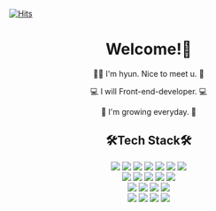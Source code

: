 <!-- ### 안녕하세요. 프론트엔드 개발자 손현호입니다. 👋👋👋 -->

<!--
**arthyun/arthyun** is a ✨ _special_ ✨ repository because its `README.md` (this file) appears on your GitHub profile.
Here are some ideas to get you started:
- 🔭 I’m currently working on ...
- 🌱 I’m currently learning ...
- 👯 I’m looking to collaborate on ...
- 🤔 I’m looking for help with ...
- 💬 Ask me about ...
- 📫 How to reach me: ...
- 😄 Pronouns: ...
- ⚡ Fun fact: ...
-->
[![Hits](https://hits.seeyoufarm.com/api/count/incr/badge.svg?url=https%3A%2F%2Fgithub.com%2Farthyun&count_bg=%23A300DA&title_bg=%235B5B5B&icon=&icon_color=%23E7E7E7&title=hits&edge_flat=true)](https://github.com/arthyun)

<div align='center'>

<h1>Welcome!🤗</h1>
<p>🙋‍♂️ I'm hyun. Nice to meet u. 🙋‍</p>
<p>💻 I will Front-end-developer. 💻</p>
<p>🧩 I'm growing everyday. 🧩</p>

<h2>🛠Tech Stack🛠</h2>
<div>
   <img src="https://img.shields.io/badge/REACT-61DAFB?style=flat-square&logo=React&logoColor=white"/>
  <img src="https://img.shields.io/badge/VUE-4FC08D?style=flat-square&logo=Vue.js&logoColor=white"/>
  <img src="https://img.shields.io/badge/HTML5-E34F26?style=flat-square&logo=Html5&logoColor=white"/>
  <img src="https://img.shields.io/badge/CSS3-1572B6?style=flat-square&logo=Css3&logoColor=white"/>
  <img src="https://img.shields.io/badge/SASS-CC6699?style=flat-square&logo=Sass&logoColor=white"/>
  <img src="https://img.shields.io/badge/LESS-1D365D?style=flat-square&logo=Less&logoColor=white"/>
  <img src="https://img.shields.io/badge/JAVASCRIPT-F7DF1E?style=flat-square&logo=Javascript&logoColor=white"/><br>
  <img src="https://img.shields.io/badge/TYPESCRIPT-3178C6?style=flat-square&logo=Typescript&logoColor=white"/>
  <img src="https://img.shields.io/badge/JQUERY-0769AD?style=flat-square&logo=Jquery&logoColor=white"/>
  <img src="https://img.shields.io/badge/JSON-000000?style=flat-square&logo=Json&logoColor=white"/>
  <img src="https://img.shields.io/badge/PHP-777BB4?style=flat-square&logo=Php&logoColor=white"/>
  <img src="https://img.shields.io/badge/MYSQL-4479A1?style=flat-square&logo=Mysql&logoColor=white"/><br>
  <img src="https://img.shields.io/badge/BOOTSTRAP-7952B3?style=flat-square&logo=Bootstrap&logoColor=white"/>
  <img src="https://img.shields.io/badge/WORDPRESS-21759B?style=flat-square&logo=Wordpress&logoColor=white"/>
  <img src="https://img.shields.io/badge/GIT-F05032?style=flat-square&logo=Git&logoColor=white"/>
  <img src="https://img.shields.io/badge/GITHUB-181717?style=flat-square&logo=Github&logoColor=white"/><br>
  <img src="https://img.shields.io/badge/PHOTOSHOP-31A8FF?style=flat-square&logo=Adobephotoshop&logoColor=white"/>
  <img src="https://img.shields.io/badge/ILLUSTRATOR-FF9A00?style=flat-square&logo=Adobeillustrator&logoColor=white"/>
  <img src="https://img.shields.io/badge/INDESIGN-FF3366?style=flat-square&logo=Adobeindesign&logoColor=white"/>
  <img src="https://img.shields.io/badge/PREMIEREPRO-9999FF?style=flat-square&logo=Adobepremierepro&logoColor=white"/>
</div>
  
</div>

